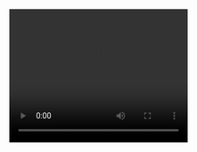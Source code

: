 <video width="320" height="240" controls>
  <source src="https://github.com/deniskolomoyets/todo-vite-tailwind/blob/main/src/screen/todotailwindgif.mp4" type="video/mp4">
  Your browser does not support the video tag.
</video>
